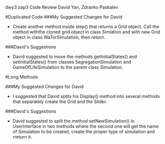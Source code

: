 dwy3 zap3 Code Review 
David Yan, Zdravko Paskalev

#Duplicated Code
###My Suggested Changes for David
- Create another method inside step() that returns a Grid object. Call the method withthe cloned grid object in class Simlation and with new Grid object in class WaTorSimulation, then return.

###David's Suggestions
- David suggested to move the methods getInitialStates() and setInitialStates() from classes SegregationSimulation and GameOfLifeSimulation to the parent class Simulation.

#Long Methods

###My Suggested Changes for David
- I suggested that David splits his Display() method into several methods that separately create the Grid and the Slider.

###David's Suggestions
- David suggested to split the method setNewSimulation() in UserInterface in two methods where the second one will get the name of Simulation to be created, create the proper type of simulation and rreturn it.
